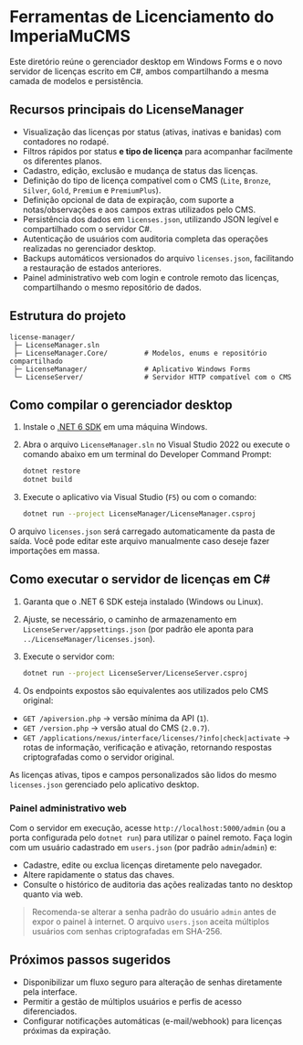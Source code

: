 
# Ferramentas de Licenciamento do ImperiaMuCMS

Este diretório reúne o gerenciador desktop em Windows Forms e o novo servidor de licenças escrito em C#, ambos compartilhando a mesma camada de modelos e persistência.

## Recursos principais do LicenseManager

- Visualização das licenças por status (ativas, inativas e banidas) com contadores no rodapé.
- Filtros rápidos por status **e tipo de licença** para acompanhar facilmente os diferentes planos.
- Cadastro, edição, exclusão e mudança de status das licenças.
- Definição do tipo de licença compatível com o CMS (`Lite`, `Bronze`, `Silver`, `Gold`, `Premium` e `PremiumPlus`).
- Definição opcional de data de expiração, com suporte a notas/observações e aos campos extras utilizados pelo CMS.
- Persistência dos dados em `licenses.json`, utilizando JSON legível e compartilhado com o servidor C#.
- Autenticação de usuários com auditoria completa das operações realizadas no gerenciador desktop.
- Backups automáticos versionados do arquivo `licenses.json`, facilitando a restauração de estados anteriores.
- Painel administrativo web com login e controle remoto das licenças, compartilhando o mesmo repositório de dados.

## Estrutura do projeto

```
license-manager/
 ├─ LicenseManager.sln
 ├─ LicenseManager.Core/         # Modelos, enums e repositório compartilhado
 ├─ LicenseManager/              # Aplicativo Windows Forms
 └─ LicenseServer/               # Servidor HTTP compatível com o CMS
```

## Como compilar o gerenciador desktop

1. Instale o [.NET 6 SDK](https://dotnet.microsoft.com/en-us/download/dotnet/6.0) em uma máquina Windows.
2. Abra o arquivo `LicenseManager.sln` no Visual Studio 2022 ou execute o comando abaixo em um terminal do Developer Command Prompt:

   ```bash
   dotnet restore
   dotnet build
   ```

3. Execute o aplicativo via Visual Studio (`F5`) ou com o comando:

   ```bash
   dotnet run --project LicenseManager/LicenseManager.csproj
   ```

O arquivo `licenses.json` será carregado automaticamente da pasta de saída. Você pode editar este arquivo manualmente caso deseje fazer importações em massa.

## Como executar o servidor de licenças em C#

1. Garanta que o .NET 6 SDK esteja instalado (Windows ou Linux).
2. Ajuste, se necessário, o caminho de armazenamento em `LicenseServer/appsettings.json` (por padrão ele aponta para `../LicenseManager/licenses.json`).
3. Execute o servidor com:

   ```bash
   dotnet run --project LicenseServer/LicenseServer.csproj
   ```

4. Os endpoints expostos são equivalentes aos utilizados pelo CMS original:
  - `GET /apiversion.php` → versão mínima da API (`1`).
  - `GET /version.php` → versão atual do CMS (`2.0.7`).
  - `GET /applications/nexus/interface/licenses/?info|check|activate` → rotas de informação, verificação e ativação, retornando respostas criptografadas como o servidor original.

As licenças ativas, tipos e campos personalizados são lidos do mesmo `licenses.json` gerenciado pelo aplicativo desktop.

### Painel administrativo web

Com o servidor em execução, acesse `http://localhost:5000/admin` (ou a porta configurada pelo `dotnet run`) para utilizar o painel remoto. Faça login com um usuário cadastrado em `users.json` (por padrão `admin`/`admin`) e:

- Cadastre, edite ou exclua licenças diretamente pelo navegador.
- Altere rapidamente o status das chaves.
- Consulte o histórico de auditoria das ações realizadas tanto no desktop quanto via web.

> Recomenda-se alterar a senha padrão do usuário `admin` antes de expor o painel à internet. O arquivo `users.json` aceita múltiplos usuários com senhas criptografadas em SHA-256.

## Próximos passos sugeridos

- Disponibilizar um fluxo seguro para alteração de senhas diretamente pela interface.
- Permitir a gestão de múltiplos usuários e perfis de acesso diferenciados.
- Configurar notificações automáticas (e-mail/webhook) para licenças próximas da expiração.
